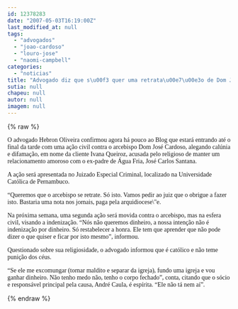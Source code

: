 ```yaml
---
id: 12378283
date: "2007-05-03T16:19:00Z"
last_modified_at: null
tags:
  - "advogados"
  - "joao-cardoso"
  - "louro-jose"
  - "naomi-campbell"
categories:
  - "noticias"
title: "Advogado diz que s\u00f3 quer uma retrata\u00e7\u00e3o de Dom Jos\u00e9 Cardoso: Ele n\u00e3o pode dizer o que quiser"
sutia: null
chapeu: null
autor: null
imagem: null
---
```

{% raw %}
<p><P><FONT face=Verdana>O advogado Hebron Oliveira confirmou agora há pouco ao Blog que estará entrando até o final da tarde com uma ação civil contra o arcebispo Dom José Cardoso, alegando calúnia e difamação, em nome da cliente Ivana Queiroz, acusada pelo religioso de manter um relacionamento amoroso com o ex-padre de Água Fria, José Carlos Santana.</FONT></P></p>
<p><P><FONT face=Verdana>A ação será apresentada no Juizado Especial Criminal, localizado na Universidade Católica de Pernambuco.</FONT></P></p>
<p><P><FONT face=Verdana>“Queremos que o arcebispo se retrate. Só isto. Vamos pedir ao juiz que o obrigue a fazer isto. Bastaria uma nota nos jornais, paga pela arquidiocese\"e. </FONT></P></p>
<p><P><FONT face=Verdana>Na próxima semana, uma segunda ação será movida contra o arcebispo, mas na esfera civil, visando a indenização. “Nós não queremos dinheiro, a nossa intenção não é indenização por dinheiro. Só restabelecer a honra. Ele tem que aprender que não pode dizer o que quiser e ficar por isto mesmo”, informou.</FONT></P></p>
<p><P><FONT face=Verdana>Questionado sobre sua religiosidade, o advogado informou que é católico e não teme punição dos céus.</FONT></P></p>
<p><P><FONT face=Verdana>“Se ele me excomungar (tornar maldito e separar da igreja), fundo uma igreja e vou ganhar dinheiro. Não tenho medo não, tenho o corpo fechado”, conta, citando que o sócio e responsável principal pela causa, André Caula, é espírita. “Ele não tá nem aí”.</FONT></P> </p>
{% endraw %}